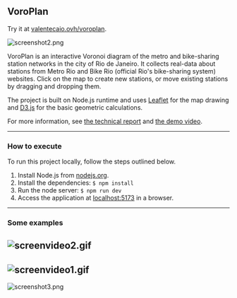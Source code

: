 
## VoroPlan

Try it at [valentecaio.ovh/voroplan](https://valentecaio.ovh/voroplan/).  

![screenshot2.png](https://github.com/valentecaio/voroplan/blob/main/media/screenshot2.png?raw=true)

VoroPlan is an interactive Voronoi diagram of the metro and bike-sharing station networks in the city of Rio de Janeiro. It collects real-data about stations from Metro Rio and Bike Rio (official Rio's bike-sharing system) websites. Click on the map to create new stations, or move existing stations by dragging and dropping them.    

The project is built on Node.js runtime and uses [Leaflet](https://leafletjs.com/) for the map drawing and [D3.js](https://d3js.org/what-is-d3) for the basic geometric calculations.  

For more information, see [the technical report](media/VoroPlan.pdf) and [the demo video](https://drive.google.com/file/d/16eQ6ag3iZrek7HiCUyrd1eWrEeVvus6Z/view?usp=drive_link).  

---
### How to execute
To run this project locally, follow the steps outlined below.

1. Install Node.js from [nodejs.org](https://nodejs.org).
2. Install the dependencies: `$ npm install`
3. Run the node server: `$ npm run dev`
4. Access the application at [localhost:5173](http://localhost:5173) in a browser.

---
### Some examples

![screenvideo2.gif](https://github.com/valentecaio/voroplan/blob/main/media/screenvideo2.gif?raw=true)
-
![screenvideo1.gif](https://github.com/valentecaio/voroplan/blob/main/media/screenvideo1.gif?raw=true)
-
![screenshot3.png](https://github.com/valentecaio/voroplan/blob/main/media/screenshot3.png?raw=true)

